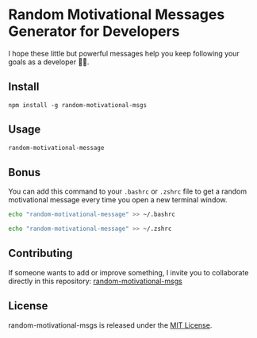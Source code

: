 # Random Motivational Messages Generator for Developers

I hope these little but powerful messages help you keep following your goals as a developer 💪🏻.

## Install

```npm
npm install -g random-motivational-msgs
```

## Usage

```bash
random-motivational-message
```

## Bonus

You can add this command to your `.bashrc` or `.zshrc` file to get a random motivational message every time you open a new terminal window.

```bash
echo "random-motivational-message" >> ~/.bashrc
```

```zsh
echo "random-motivational-message" >> ~/.zshrc
```

## Contributing

If someone wants to add or improve something, I invite you to collaborate directly in this repository: [random-motivational-msgs](https://github.com/jdrodriguez2707/random-motivational-msgs)

## License

random-motivational-msgs is released under the [MIT License](https://opensource.org/licenses/MIT).
